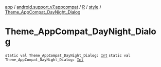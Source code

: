 [app](../../../index.md) / [android.support.v7.appcompat](../../index.md) / [R](../index.md) / [style](index.md) / [Theme_AppCompat_DayNight_Dialog](./-theme_-app-compat_-day-night_-dialog.md)

# Theme_AppCompat_DayNight_Dialog

`static val Theme_AppCompat_DayNight_Dialog: `[`Int`](https://kotlinlang.org/api/latest/jvm/stdlib/kotlin/-int/index.html)
`static val Theme_AppCompat_DayNight_Dialog: `[`Int`](https://kotlinlang.org/api/latest/jvm/stdlib/kotlin/-int/index.html)